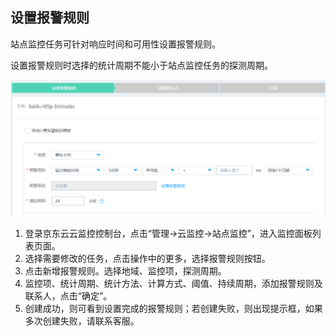 ## 设置报警规则
站点监控任务可针对响应时间和可用性设置报警规则。

设置报警规则时选择的统计周期不能小于站点监控任务的探测周期。

![image](https://raw.githubusercontent.com/jdcloudcom/cn/Monitoring-cn/image/Cloud-Monitor/site-monitoring/site-alarm.png)

1. 登录京东云云监控控制台，点击“管理->云监控->站点监控”，进入监控面板列表页面。
2. 选择需要修改的任务，点击操作中的更多，选择报警规则按钮。
3. 点击新增报警规则。选择地域、监控项，探测周期。
4. 监控项、统计周期、统计方法、计算方式、阈值、持续周期，添加报警规则及联系人，点击“确定”。
5. 创建成功，则可看到设置完成的报警规则；若创建失败，则出现提示框，如果多次创建失败，请联系客服。

